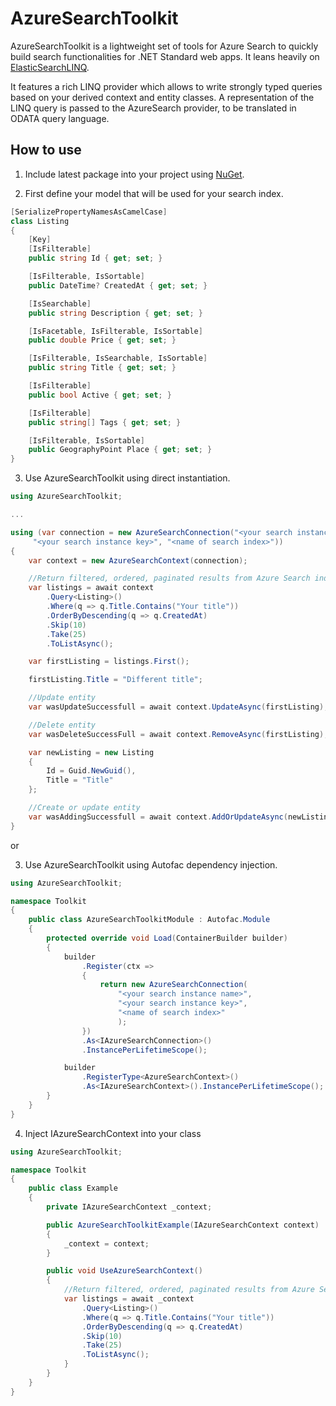 # AzureSearchToolkit
 AzureSearchToolkit is a lightweight set of tools for Azure Search to quickly build search functionalities for .NET Standard web apps. It leans heavily on [ElasticSearchLINQ](https://github.com/ElasticLINQ/ElasticLINQ).
 
 It features a rich LINQ provider which allows to write strongly typed queries based on your derived context and entity classes. A representation of the LINQ query is passed to the AzureSearch provider, to be translated in ODATA query language.

## How to use
1. Include latest package into your project using [NuGet](https://www.nuget.org/packages/AzureSearchToolkit/).

2. First define your model that will be used for your search index.
```csharp
[SerializePropertyNamesAsCamelCase]
class Listing
{
    [Key]
    [IsFilterable]
    public string Id { get; set; }

    [IsFilterable, IsSortable]
    public DateTime? CreatedAt { get; set; }

    [IsSearchable]
    public string Description { get; set; }

    [IsFacetable, IsFilterable, IsSortable]
    public double Price { get; set; }

    [IsFilterable, IsSearchable, IsSortable]
    public string Title { get; set; }

    [IsFilterable]
    public bool Active { get; set; }

    [IsFilterable]
    public string[] Tags { get; set; }

    [IsFilterable, IsSortable]
    public GeographyPoint Place { get; set; }
}
```
3. Use AzureSearchToolkit using direct instantiation.
```csharp
using AzureSearchToolkit;

...

using (var connection = new AzureSearchConnection("<your search instance name>", 
     "<your search instance key>", "<name of search index>"))
{
    var context = new AzureSearchContext(connection);

    //Return filtered, ordered, paginated results from Azure Search index using LINQ
    var listings = await context
        .Query<Listing>()
        .Where(q => q.Title.Contains("Your title"))
        .OrderByDescending(q => q.CreatedAt)
        .Skip(10)
        .Take(25)
        .ToListAsync();

    var firstListing = listings.First();

    firstListing.Title = "Different title";

    //Update entity
    var wasUpdateSuccessfull = await context.UpdateAsync(firstListing);

    //Delete entity
    var wasDeleteSuccessFull = await context.RemoveAsync(firstListing);

    var newListing = new Listing
    {
        Id = Guid.NewGuid(),
        Title = "Title"
    };

    //Create or update entity
    var wasAddingSuccessfull = await context.AddOrUpdateAsync(newListing);
}
```

or 

3. Use AzureSearchToolkit using Autofac dependency injection.
```csharp
using AzureSearchToolkit;

namespace Toolkit
{
    public class AzureSearchToolkitModule : Autofac.Module
    {
        protected override void Load(ContainerBuilder builder)
        {
            builder
                .Register(ctx =>
                {
                    return new AzureSearchConnection(
                        "<your search instance name>", 
                        "<your search instance key>", 
                        "<name of search index>"
                        );
                })
                .As<IAzureSearchConnection>()
                .InstancePerLifetimeScope();

            builder
                .RegisterType<AzureSearchContext>()
                .As<IAzureSearchContext>().InstancePerLifetimeScope();
        }
    }
}
```

4. Inject IAzureSearchContext into your class
```csharp
using AzureSearchToolkit;

namespace Toolkit
{
    public class Example 
    {
        private IAzureSearchContext _context;

        public AzureSearchToolkitExample(IAzureSearchContext context) 
        {
            _context = context;
        }

        public void UseAzureSearchContext() 
        {
            //Return filtered, ordered, paginated results from Azure Search index using LINQ
            var listings = await _context
                .Query<Listing>()
                .Where(q => q.Title.Contains("Your title"))
                .OrderByDescending(q => q.CreatedAt)
                .Skip(10)
                .Take(25)
                .ToListAsync();
            }
        }
    }
}
```
